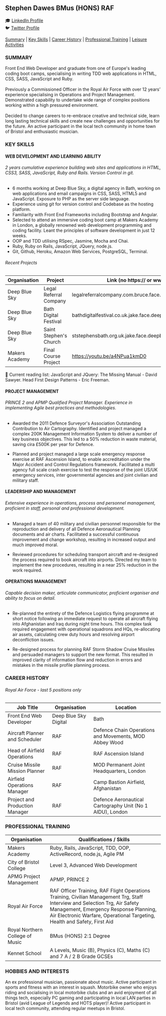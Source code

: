 ## Stephen Dawes BMus (HONS) RAF
<!-- :art: [Personal Portfolio (built in Rails)](http://www.sdawes.com)<br> -->
:mortar_board: [LinkedIn Profile](https://www.linkedin.com/in/srdawes "LinkedIn Profile")<br>
:bird: [Twitter Profile](https://twitter.com/stephenrdawes)

[Summary](#summary) | [Key Skills](#skills) | [Career History](#history) | [Professional Training](#training) | [Leisure Activities](#leisure)

<a name="profile"><a>
### **SUMMARY**
Front End Web Developer and graduate from one of Europe's leading coding boot camps, specialising in writing TDD web applications in HTML, CSS, SASS, JavaScript and Ruby. 
 <br><br>Previously a Commissioned Officer in the Royal Air Force with over 12 years’ experience specialising in Operations and Project Management. Demonstrated capability to undertake wide range of complex positions working within a high pressured environment. 
<br><br>Decided to change careers to re-embrace creative and technical side, learn long lasting technical skills and create new challenges and opportunities for the future. An active participant in the local tech community in home town of Bristol and enthusiastic musician. 
 

<a name="skills"><a>
### **KEY SKILLS**
#### WEB DEVELOPMENT AND LEARNING ABILITY
###### 2 years cumulative experience building web sites and applications in HTML, CSS3, SASS, JavaScript, Ruby and Rails. Version Control in git. 
* 6 months working at Deep Blue Sky, a digital agency in Bath, working on web applications and email campaigns in CSS, SASS, HTML5 and JavaScript. Exposure to PHP as the server side language.  
* Experience using git for version control and Codebase as the hosting platform. 
* Familiarity with Front End Frameworks including Bootstrap and Angular. 
* Selected to attend an immersive coding boot camp at Makers Academy in London, a globally renowned web development programming and coding facility. Leant the principles of software development in just 12 weeks.
* OOP and TDD utilising RSpec, Jasmine, Mocha and Chai.
* Ruby, Ruby on Rails, JavaScript, JQuery, node.js.  
* Git, Github, Heroku, Amazon Web Services, PostgreSQL, Terminal.

###### Recent Projects

| Organisation | Project | Link (no https:// or www.) |
|-----------|--------------|----------|
|Deep Blue Sky|Legal Referral Company|legalreferralcompany.com.bruce.face.deepbluesky.com/|
|Deep Blue Sky|Bath Digital Festival|bathdigitalfestival.co.uk.jake.face.deepbluesky.com/|
|Deep Blue Sky|Saint Stephen's Church|ststephensbath.org.uk.jake.face.deepbluesky.com/|
|Makers Academy|Final Course Project|https://youtu.be/a4NPua1kmD0|

:closed_book: Current reading list: JavaScript and JQuery: The Missing Manual - David Sawyer. Head First Design Patterns - Eric Freeman.


#### PROJECT MANAGEMENT
###### PRINCE 2 and APMP Qualified Project Manager. Experience in implementing Agile best practices and methodologies.
* Awarded the 2011 Defence Surveyor's Association Outstanding Contribution to Air Cartography. Identified and project managed a complex 200K Management Information System to deliver a number of key business objectives. This led to a 50% reduction in waste material, saving cira £500K per year for Defence.

* Planned and project managed a large scale emergency response exercise at RAF Ascension Island, to enable accreditation under the Major Accident and Control Regulations framework. Facilitated a multi agency full scale crash exercise to test the response of the joint US/UK emergency services, inter governmental agencies and joint civilian and military staff.

#### LEADERSHIP AND MANAGEMENT
###### Extensive experience in operations, process and personnel management, proficient in staff, personal and professional development.
* Managed a team of 40 military and civilian personnel responsible for the reproduction and delivery of all Defence Aeronautical Planning documents and air charts. Facilitated a successful continuous improvement and change workshop, resulting in increased output and much improved moral.  

* Reviewed procedures for scheduling transport aircraft and re-designed the process required to book aircraft into airports. Directed my team to implement the new procedures, resulting in a near 25% reduction in the work required.

#### OPERATIONS MANAGEMENT
###### Capable decision maker, articulate communicator, proficient organiser and ability to focus on detail.
* Re-planned the entirety of the Defence Logistics flying programme at short notice following an immediate request to operate all aircraft flying into Afghanistan and Iraq during night time hours. This complex task required engagement with operational squadrons and HQs, re-allocating air assets, calculating crew duty hours and resolving airport deconfliction issues.

* Re-designed process for planning RAF Storm Shadow Cruise Missiles and persuaded managers to support the new format. This resulted in improved clarity of information flow and reduction in errors and mistakes in the missile profile planning process.

<a name="history"><a>
### **CAREER HISTORY** 
###### Royal Air Force - last 5 positions only                                                

| Job Title | Organisation | Location |
|-----------|--------------|----------|
|Front End Web Developer|Deep Blue Sky Digital| Bath|
|Aircraft Planner and Scheduler|RAF|Defence Chain Operations and Movements, MOD Abbey Wood |
|Head of Airfield Operations|RAF| RAF Ascension Island|
|Cruise Missile Mission Planner|RAF| MOD Permanent Joint Headquarters, London |
|Airfield Operations Manager|RAF| Camp Bastion Airfield, Afghanistan|
|Project and Production Manager|RAF| Defence Aeronautical Cartography Unit (No 1 AIDU), London |


<a name="training"><a>
### **PROFESSIONAL TRAINING**
| Organisation | Qualifications / Skills |
|--------------|-------------------------|
|Makers Academy| Ruby, Rails, JavaScript, TDD, OOP, ActiveRecord, node.js, Agile PM|
|City of Bristol College| Level 3, Advanced Web Development|
|APMG Project Management|APMP, PRINCE 2|
|Royal Air Force|RAF Officer Training, RAF Flight Operations Training, Civilian Management Trg, Staff Interview and Selection Trg, Air Safety Management, Emergency Response Planning, Air Electronic Warfare, Operational Targeting, Health and Safety, First Aid|
|Royal Northern College of Music |BMus (HONS) 2:1 Degree
|Kennet School|A Levels, Music (B), Physics (C), Maths (C) and 7 A / 2 B Grade GCSEs|

<a name="leisure"><a>
### **HOBBIES AND INTERESTS**
An ex professional musician, passionate about music. Active participant in sports and fitness with an interest in squash. Motorbike owner who enjoys riding and socialising in local motorbike clubs and an avid enjoyment of all things tech, especially PC gaming and participating in local LAN parties in Bristol (avid League of Legends and HOTS player)! Active participant in local tech community, attending regular meetups in Bristol. 
